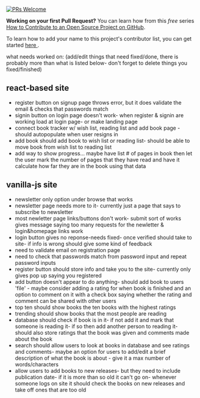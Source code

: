 [![PRs Welcome](https://img.shields.io/badge/PRs-welcome-brightgreen.svg?style=flat-square)](http://makeapullrequest.com)

**Working on your first Pull Request?** You can learn how from this *free* series [How to Contribute to an Open Source Project on GitHub](https://egghead.io/series/how-to-contribute-to-an-open-source-project-on-github).

To learn how to add your name to this project's contributor list, you can get started <a href="https://github.com/zero-to-mastery/start-here-guidelines"> here </a>.

what needs worked on: (add/edit things that need fixed/done, there is probably more than what is listed below- don't forget to delete things you fixed/finished)

## react-based site
- register button on signup page throws error,  but it does validate the email & checks that passwords match
- signin button on login page doesn't work- when register & signin are working load at login page- or make landing page 
- connect book tracker w/ wish list, reading list and add book page - should autopopulate when user resigns in
- add book should add book to wish list or reading list- should be able to move book from wish list to reading list
- add way to show progress... maybe have list # of pages in book then let the user mark the number of pages that they have read and have it calculate how far they are in the book using that data 

## vanilla-js site
- newsletter only option under browse that works
- newsletter page needs more to it- currently just a page that says to subscribe to newsletter
- most newletter page links/buttons don't work- submit sort of works gives message saying too many requests for the newletter & login&homepage links work
- login button gives no reponse-needs fixed- once verified should take to site- if info is wrong should give some kind of feedback
- need to validate email on registration page
- need to check that passwords match from password input and repeat password inputs
- register button should store info and take you to the site- currently only gives pop up saying you registered
- add button doesn't appear to do anything- should add book to users 'file' - maybe consider adding a rating for when book is finished and an option to comment on it with a check box saying whether the rating and comment can be shared with other users
- top ten should show books the ten books with the highest ratings
- trending should show books that the most people are reading
- database should check if book is in it- if not add it and mark that someone is reading it- if so then add another person to reading it- should also store ratings that the book was given and comments made about the book
- search should allow users to look at books in database and see ratings and comments- maybe an option for users to add/edit a brief description of what the book is about - give it a max number of words/characters
-  allow users to add books to new releases- but they need to include publication date- if it is more than so old it can't go on- whenever someone logs on site it should check the books on new releases and take off ones that are too old
